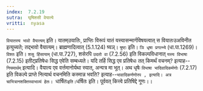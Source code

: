 ```yaml
---
index:  7.2.19
sutra:  घृषिशसी वेयात्ये
vritti:  nyasa
---
```


`वियातस्य भावो वैयात्यम्` इति। यातम्उयातिः, प्राप्तिः विरूपं यातं यस्यासन्मार्गविषयत्वात् स वियातःउअविनीत इत्युच्यते; तद्भावो वैयात्यम्। ब्राह्मणादित्वात् (5.1.124) ष्यञ्। `षुष्टः` इति। `ञि धृषा प्रगल्भ्ये` (धा.पा.1269)। `विश्तः` इति। `शसु हिंसायाम्` (धा.पा.727), शसेरपि `उदतो वा` (7.2.56) इति विकल्पविधानात् `यस्य विभाषा` (7.2.15) इतीट्प्रतिषेधः सिद्ध एवेति सम्बध्यते। यदि तर्हि सिद्ध एव प्रतिषेधः तत् किमर्थं वचनम्? इत्याह--`नियमार्थम्` इत्यादि। वैयात्य एव वर्त्तमानोर्यथा स्यात्, अन्यत्र मा भूत्। अथ धृषेः `विभाषा भादिवादिकर्मणोः` (7.2.17) इति विकल्पे प्राप्ते नित्यार्थ वचनमिति कस्मान्न भवति? इत्याह--`भावादिकर्णणोरप , इत्यादि। अत्र चाभित्रानशक्तिस्वाभाव्यं हेतः। `धार्षितः` इति। `धर्षितः इति। पूर्ववत् कित्त्वे प्रतिषिद्दे गूणः।।

